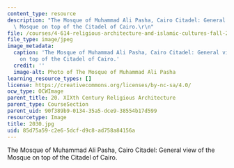 ```yaml
---
content_type: resource
description: "The Mosque of Muhammad Ali Pasha, Cairo Citadel: General view of the\
  \ Mosque on top of the Citadel of Cairo.\r\n"
file: /courses/4-614-religious-architecture-and-islamic-cultures-fall-2002/85d75a59c2e65dcfd9c8ad758a84156a_2030.jpg
file_type: image/jpeg
image_metadata:
  caption: 'The Mosque of Muhammad Ali Pasha, Cairo Citadel: General view of the Mosque
    on top of the Citadel of Cairo.'
  credit: ''
  image-alt: Photo of The Mosque of Muhammad Ali Pasha
learning_resource_types: []
license: https://creativecommons.org/licenses/by-nc-sa/4.0/
ocw_type: OCWImage
parent_title: 20. XIXth Century Religious Architecture
parent_type: CourseSection
parent_uid: 90f389b9-0134-35a5-dce9-38554b17d599
resourcetype: Image
title: 2030.jpg
uid: 85d75a59-c2e6-5dcf-d9c8-ad758a84156a
---
```

The Mosque of Muhammad Ali Pasha, Cairo Citadel: General view of the Mosque on top of the Citadel of Cairo.
